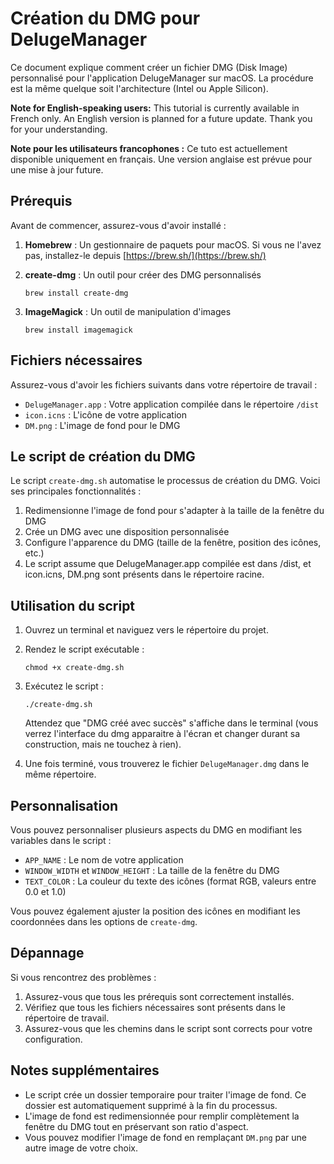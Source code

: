 # Création du DMG pour DelugeManager

Ce document explique comment créer un fichier DMG (Disk Image) personnalisé pour l'application DelugeManager sur macOS.
La procédure est la même quelque soit l'architecture (Intel ou Apple Silicon).

**Note for English-speaking users:**
This tutorial is currently available in French only. An English version is planned for a future update. Thank you for your understanding.

**Note pour les utilisateurs francophones :**
Ce tuto est actuellement disponible uniquement en français. Une version anglaise est prévue pour une mise à jour future.

## Prérequis

Avant de commencer, assurez-vous d'avoir installé :

1. **Homebrew** : Un gestionnaire de paquets pour macOS. Si vous ne l'avez pas, installez-le depuis [https://brew.sh/](https://brew.sh/)

2. **create-dmg** : Un outil pour créer des DMG personnalisés

   ```
   brew install create-dmg
   ```

3. **ImageMagick** : Un outil de manipulation d'images
   ```
   brew install imagemagick
   ```

## Fichiers nécessaires

Assurez-vous d'avoir les fichiers suivants dans votre répertoire de travail :

- `DelugeManager.app` : Votre application compilée dans le répertoire `/dist`
- `icon.icns` : L'icône de votre application
- `DM.png` : L'image de fond pour le DMG

## Le script de création du DMG

Le script `create-dmg.sh` automatise le processus de création du DMG. Voici ses principales fonctionnalités :

1. Redimensionne l'image de fond pour s'adapter à la taille de la fenêtre du DMG
2. Crée un DMG avec une disposition personnalisée
3. Configure l'apparence du DMG (taille de la fenêtre, position des icônes, etc.)
4. Le script assume que DelugeManager.app compilée est dans /dist, et icon.icns, DM.png sont présents dans le répertoire racine.

## Utilisation du script

1. Ouvrez un terminal et naviguez vers le répertoire du projet.

2. Rendez le script exécutable :

   ```
   chmod +x create-dmg.sh
   ```

3. Exécutez le script :

   ```
   ./create-dmg.sh
   ```

   Attendez que "DMG créé avec succès" s'affiche dans le terminal (vous verrez l'interface du dmg apparaitre à l'écran et changer durant sa construction, mais ne touchez à rien).

4. Une fois terminé, vous trouverez le fichier `DelugeManager.dmg` dans le même répertoire.

## Personnalisation

Vous pouvez personnaliser plusieurs aspects du DMG en modifiant les variables dans le script :

- `APP_NAME` : Le nom de votre application
- `WINDOW_WIDTH` et `WINDOW_HEIGHT` : La taille de la fenêtre du DMG
- `TEXT_COLOR` : La couleur du texte des icônes (format RGB, valeurs entre 0.0 et 1.0)

Vous pouvez également ajuster la position des icônes en modifiant les coordonnées dans les options de `create-dmg`.

## Dépannage

Si vous rencontrez des problèmes :

1. Assurez-vous que tous les prérequis sont correctement installés.
2. Vérifiez que tous les fichiers nécessaires sont présents dans le répertoire de travail.
3. Assurez-vous que les chemins dans le script sont corrects pour votre configuration.

## Notes supplémentaires

- Le script crée un dossier temporaire pour traiter l'image de fond. Ce dossier est automatiquement supprimé à la fin du processus.
- L'image de fond est redimensionnée pour remplir complètement la fenêtre du DMG tout en préservant son ratio d'aspect.
- Vous pouvez modifier l'image de fond en remplaçant `DM.png` par une autre image de votre choix.
